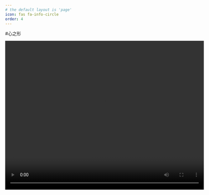 ```yaml
---
# the default layout is 'page'
icon: fas fa-info-circle
order: 4
---
```


#心之形

<video width="640" height="480" controls>
  <source src="/movie480.mp4" type="video/mp4">
</video>